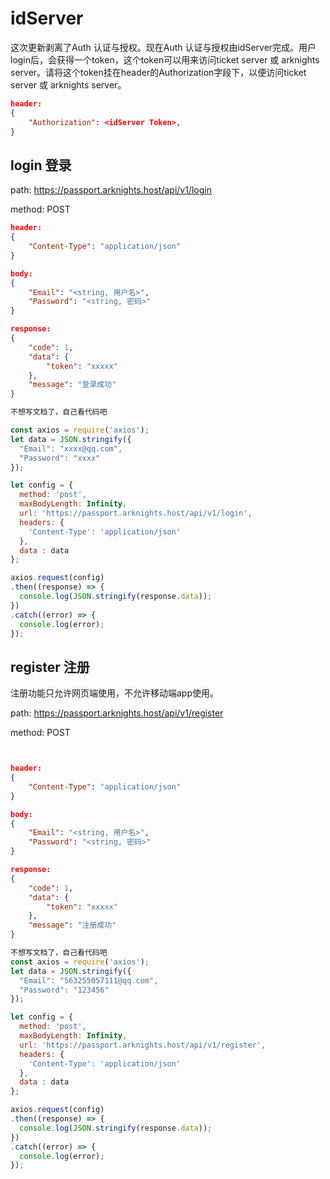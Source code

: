 # idServer

这次更新剥离了Auth 认证与授权。现在Auth 认证与授权由idServer完成。用户login后，会获得一个token，这个token可以用来访问ticket server 或 arknights server。请将这个token挂在header的Authorization字段下，以便访问ticket server 或 arknights server。

```json
header:
{
    "Authorization": <idServer Token>,
}
```

## login 登录

path: <https://passport.arknights.host/api/v1/login>

method: POST

```json
header:  
{
    "Content-Type": "application/json"
}

body:
{
    "Email": "<string, 用户名>",
    "Password": "<string, 密码>"
}

response:
{
    "code": 1,
    "data": {
        "token": "xxxxx"
    },
    "message": "登录成功"
}
```

```javascript
不想写文档了，自己看代码吧

const axios = require('axios');
let data = JSON.stringify({
  "Email": "xxxx@qq.com",
  "Password": "xxxx"
});

let config = {
  method: 'post',
  maxBodyLength: Infinity,
  url: 'https://passport.arknights.host/api/v1/login',
  headers: { 
    'Content-Type': 'application/json'
  },
  data : data
};

axios.request(config)
.then((response) => {
  console.log(JSON.stringify(response.data));
})
.catch((error) => {
  console.log(error);
});

```

## register 注册

注册功能只允许网页端使用，不允许移动端app使用。

path: <https://passport.arknights.host/api/v1/register>

method: POST

```json


header:  
{
    "Content-Type": "application/json"
}

body:
{
    "Email": "<string, 用户名>",
    "Password": "<string, 密码>"
}

response:
{
    "code": 1,
    "data": {
        "token": "xxxxx"
    },
    "message": "注册成功"
}
```

```javascript
不想写文档了，自己看代码吧
const axios = require('axios');
let data = JSON.stringify({
  "Email": "563255057111@qq.com",
  "Password": "123456"
});

let config = {
  method: 'post',
  maxBodyLength: Infinity,
  url: 'https://passport.arknights.host/api/v1/register',
  headers: { 
    'Content-Type': 'application/json'
  },
  data : data
};

axios.request(config)
.then((response) => {
  console.log(JSON.stringify(response.data));
})
.catch((error) => {
  console.log(error);
});

```
